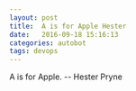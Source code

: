 ```yaml
---
layout: post
title:  A is for Apple Hester
date:   2016-09-18 15:16:13
categories: autobot
tags: devops
---
```


A is for Apple.
		-- Hester Pryne
